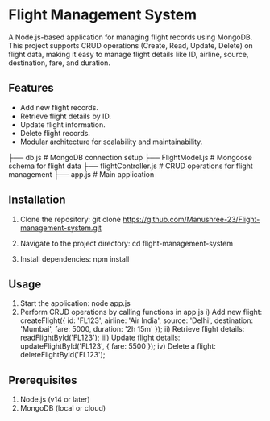 # Flight Management System

A Node.js-based application for managing flight records using MongoDB. This project supports CRUD operations (Create, Read, Update, Delete) on flight data, making it easy to manage flight details like ID, airline, source, destination, fare, and duration.


## Features

- Add new flight records.
- Retrieve flight details by ID.
- Update flight information.
- Delete flight records.
- Modular architecture for scalability and maintainability.

├── db.js # MongoDB connection setup 
├── FlightModel.js # Mongoose schema for flight data 
├── flightController.js # CRUD operations for flight management 
├── app.js # Main application



## Installation

1. Clone the repository:
   git clone https://github.com/Manushree-23/Flight-management-system.git
   
2. Navigate to the project directory:
   cd flight-management-system
   
3. Install dependencies:
   npm install


 ## Usage
 
 1. Start the application:
    node app.js
2. Perform CRUD operations by calling functions in app.js
   i) Add new flight:
       createFlight({ id: 'FL123', airline: 'Air India', source: 'Delhi', destination: 'Mumbai', fare: 5000, duration: '2h 15m' });
   ii) Retrieve flight details:
       readFlightById('FL123');
   iii) Update flight details:
       updateFlightById('FL123', { fare: 5500 });
   iv) Delete a flight:
       deleteFlightById('FL123');


## Prerequisites
1. Node.js (v14 or later)
2. MongoDB (local or cloud)
